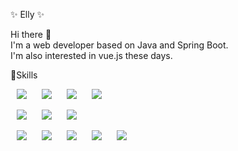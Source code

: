 ✨ Elly ✨ 

Hi there 👋  
I'm a web developer based on Java and Spring Boot.  
I'm also interested in vue.js these days.  

💪Skills  

<img src="https://img.shields.io/badge/Java-007396?style=flat-square&logo=Java&logoColor=white" style="height : auto; margin-left : 10px; margin-right : 10px;"/></a>
<img src="https://img.shields.io/badge/SpringBoot-6DB33F?style=flat-square&logo=SpringBoot&logoColor=white" style="height : auto; margin-left : 10px; margin-right : 10px;"/></a>
<img src="https://img.shields.io/badge/Spring-6DB33F?style=flat-square&logo=Spring&logoColor=white" style="height : auto; margin-left : 10px; margin-right : 10px;"/></a>
<img src="https://img.shields.io/badge/Thymeleaf-005F0F?style=flat-square&logo=Thymeleaf&logoColor=white" style="height : auto; margin-left : 10px; margin-right : 10px;"/></a>  

<img src="https://img.shields.io/badge/MariaDB-003545?style=flat-square&logo=MariaDB&logoColor=white" style="height : auto; margin-left : 10px; margin-right : 10px;"/></a>
<img src="https://img.shields.io/badge/Oracle-F80000?style=flat-square&logo=MariaDB&logoColor=white" style="height : auto; margin-left : 10px; margin-right : 10px;"/></a>
<img src="https://img.shields.io/badge/PostgreSQL-4169E1?style=flat-square&logo=PostgreSQL&logoColor=white" style="height : auto; margin-left : 10px; margin-right : 10px;"/></a>  

<img src="https://img.shields.io/badge/HTML5-E34F26?style=flat-square&logo=HTML5&logoColor=white" style="height : auto; margin-left : 10px; margin-right : 10px;"/></a>
<img src="https://img.shields.io/badge/CSS3-1572B6?style=flat-square&logo=CSS3&logoColor=white" style="height : auto; margin-left : 10px; margin-right : 10px;"/></a>
<img src="https://img.shields.io/badge/Jquery-0769AD?style=flat-square&logo=Jquery&logoColor=white" style="height : auto; margin-left : 10px; margin-right : 10px;"/></a>
<img src="https://img.shields.io/badge/JavaScript-F7DF1E?style=flat-square&logo=JavaScript&logoColor=white" style="height : auto; margin-left : 10px; margin-right : 10px;"/></a>
<img src="https://img.shields.io/badge/TailwindCSS-06B6D4?style=flat-square&logo=TailwindCSS&logoColor=white" style="height : auto; margin-left : 10px; margin-right : 10px;"/></a>
